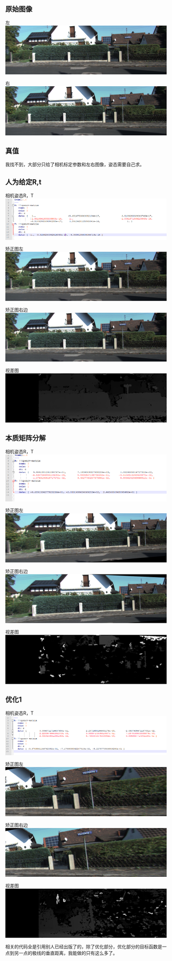 
原始图像
--------
左
![](./pic/kitti_left.png)

右
![](./pic/kitti_right.png)

真值
----
我找不到，大部分只给了相机标定参数和左右图像，姿态需要自己求。

人为给定R,t
-----------
相机姿态R，T
![](./pic/given_rt.png)

矫正图左
![](./pic/given_rect_L.jpg)

矫正图右边
![](./pic/given_rect_R.jpg)

视差图
![](./pic/given_disp.jpg)

本质矩阵分解
------------
相机姿态R，T
![](./pic/e_rt.png)

矫正图左
![](./pic/e_rect_L.jpg)

矫正图右边
![](./pic/e_rect_R.jpg)

视差图
![](./pic/e_disp.jpg)

优化1
-----
相机姿态R，T
![](./pic/way1_rt.png)

矫正图左
![](./pic/way1_rect_L.jpg)

矫正图右边
![](./pic/way1_rect_R.jpg)

视差图
![](./pic/way1_disp.jpg)

相关的代码全是引用别人已经出版了的，除了优化部分，优化部分的目标函数是一点到另一点的极线的垂直距离，我能做的只有这么多了。